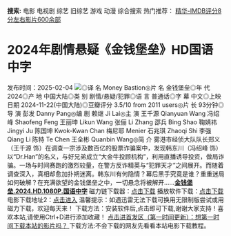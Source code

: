 **搜索:** 电影 电视剧 综艺 旧综艺 游戏 动漫 综合搜索 热门推荐： [精华-IMDB评分8分左右影片600余部](https://www.dytt8.com/html/gndy/jddy/20160320/50510.html)
# 2024年剧情悬疑《金钱堡垒》HD国语中字
发布时间：2025-02-04 
![](https://img9.doubanio.com/view/photo/l_ratio_poster/public/p2915525450.jpg)◎译 名 Money Bastion◎片 名 金钱堡垒◎年 代 2024◎产 地 中国大陆◎类 别 剧情/悬疑/犯罪◎语 言 普通话◎字 幕 中文◎上映日期 2024-11-22(中国大陆)◎豆瓣评分 3.5/10 from 2011 users◎片 长 93分钟◎导 演 彭发 Danny Pang◎编 剧 赖继 Ji Lai◎主 演 王千源 Qianyuan Wang 冯绍峰 Shaofeng Feng 王丽坤 Likun Wang 张俪 Li Zhang 邵兵 Bing Shao 鞠婧祎 Jingyi Ju 陈国坤 Kwok-Kwan Chan 梅尼耶 Menier 石兆琪 Zhaoqi Shi 李强 Qiang Li 陈特 Te Chen 王全彬 Quanbin Wang◎简 介 雾港市经侦大队队长郑义（王千源 饰）在调查一宗涉及数百亿的股票诈骗案中，发现韩东川（冯绍峰 饰）以“Dr.Han”的名义，与好兄弟成立“大金牛投顾机构”，利用直播诱导投资，做局诈骗。一场与时间赛跑的激烈较量，在警方反诈精英与“犯罪天才”之间展开。而随着调查深入，真相却愈加扑朔迷离。韩东川有何隐情？幕后黑手究竟是谁？重重迷局如何破解？在充满欲望的金钱堡垒之中，一切悬念将被解开……[**金钱堡垒.2024.HD.1080P.国语中字**](magnet:?xt=urn:btih:ee1ae92d49203a4fb4d7bce1feeeb19e7d1a6806&dn=%e9%98%b3%e5%85%89%e7%94%b5%e5%bd%b1dygod.org.%e9%87%91%e9%92%b1%e5%a0%a1%e5%9e%92.2024.HD.1080P.%e5%9b%bd%e8%af%ad%e4%b8%ad%e5%ad%97.mkv&tr=udp%3a%2f%2ftracker.opentrackr.org%3a1337%2fannounce&tr=udp%3a%2f%2fexodus.desync.com%3a6969%2fannounce) 磁力链下载器：[点击下载](https://dygod.org/js/bt.htm "qBittorrent") 播放软件下载：[点击下载](https://dygod.org/js/player.htm "PotPlayer") 电影下载地址2：[点击进入](https://dygod.org/ "阳光电影") 温馨提示：如遇迅雷无法下载可换用无限制版尝试或用磁力下载，欢迎每天来！  下载方法：安装软件后,点击即可下载,谢谢大家支持！喜欢本站,请使用Ctrl+D进行添加收藏！ [点击进首发区（第一时间更新）：想第一时间下载本站的影片吗？ ](https://www.ygdy8.net/)下载方法:不会下载的网友先看看本站电影下载教程。
